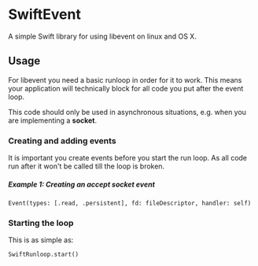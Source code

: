 # SwiftEvent

A simple Swift library for using libevent on linux and OS X.

## Usage
For libevent you need a basic runloop in order for it to work. This means your application will technically block for all code you put after the event loop.

This code should only be used in asynchronous situations, e.g. when you are implementing a **socket**.

### Creating and adding events
It is important you create events before you start the run loop. As all code run after it won't be called till the loop is broken.

##### Example 1: Creating an accept socket event
`Event(types: [.read, .persistent], fd: fileDescriptor, handler: self)`

### Starting the loop
This is as simple as:

`SwiftRunloop.start()`


